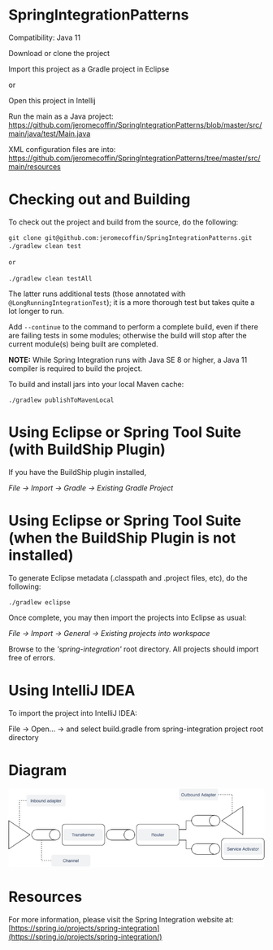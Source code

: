 # SpringIntegrationPatterns

Compatibility: Java 11

Download or clone the project

Import this project as a Gradle project in Eclipse 

or 

Open this project in Intellij

Run the main as a Java project: https://github.com/jeromecoffin/SpringIntegrationPatterns/blob/master/src/main/java/test/Main.java

XML configuration files are into: https://github.com/jeromecoffin/SpringIntegrationPatterns/tree/master/src/main/resources


# Checking out and Building

To check out the project and build from the source, do the following:

    git clone git@github.com:jeromecoffin/SpringIntegrationPatterns.git
    ./gradlew clean test

    or

    ./gradlew clean testAll

The latter runs additional tests (those annotated with `@LongRunningIntegrationTest`); it is a more thorough test but takes quite a lot longer to run.

Add `--continue` to the command to perform a complete build, even if there are failing tests in some modules; otherwise the build will stop after the current module(s) being built are completed.

**NOTE:** While Spring Integration runs with Java SE 8 or higher, a Java 11 compiler is required to build the project.

To build and install jars into your local Maven cache:

    ./gradlew publishToMavenLocal


# Using Eclipse or Spring Tool Suite (with BuildShip Plugin)

If you have the BuildShip plugin installed,

*File -> Import -> Gradle -> Existing Gradle Project*

# Using Eclipse or Spring Tool Suite (when the BuildShip Plugin is not installed)

To generate Eclipse metadata (.classpath and .project files, etc), do the following:

    ./gradlew eclipse

Once complete, you may then import the projects into Eclipse as usual:

 *File -> Import -> General -> Existing projects into workspace*

Browse to the *'spring-integration'* root directory. All projects should import
free of errors.

# Using IntelliJ IDEA

To import the project into IntelliJ IDEA:

File -> Open... -> and select build.gradle from spring-integration project root directory

# Diagram

![diagram](diagram.png)


# Resources

For more information, please visit the Spring Integration website at:
[https://spring.io/projects/spring-integration](https://spring.io/projects/spring-integration/)

